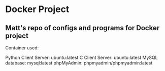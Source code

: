 # Docker Project

Matt's repo of configs and programs for Docker project
---

Container used:

Python Client Server: ubuntu:latest
C Client Server: ubuntu:latest
MySQL database: mysql:latest
phpMyAdmin: phpmyadmin/phpmyadmin:latest

